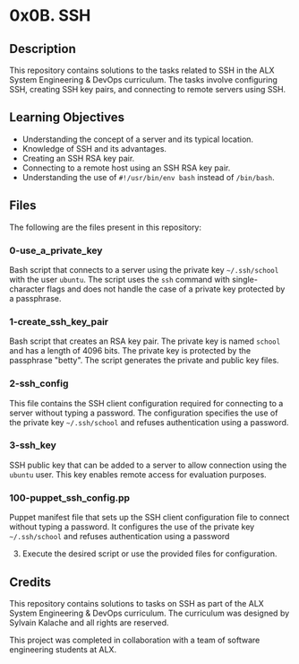 # 0x0B. SSH

## Description

This repository contains solutions to the tasks related to SSH in the ALX System Engineering & DevOps curriculum. The tasks involve configuring SSH, creating SSH key pairs, and connecting to remote servers using SSH.

## Learning Objectives

- Understanding the concept of a server and its typical location.
- Knowledge of SSH and its advantages.
- Creating an SSH RSA key pair.
- Connecting to a remote host using an SSH RSA key pair.
- Understanding the use of `#!/usr/bin/env bash` instead of `/bin/bash`.

## Files

The following are the files present in this repository:

### 0-use_a_private_key

Bash script that connects to a server using the private key `~/.ssh/school` with the user `ubuntu`. The script uses the `ssh` command with single-character flags and does not handle the case of a private key protected by a passphrase.

### 1-create_ssh_key_pair

Bash script that creates an RSA key pair. The private key is named `school` and has a length of 4096 bits. The private key is protected by the passphrase "betty". The script generates the private and public key files.

### 2-ssh_config

This file contains the SSH client configuration required for connecting to a server without typing a password. The configuration specifies the use of the private key `~/.ssh/school` and refuses authentication using a password.

### 3-ssh_key

SSH public key that can be added to a server to allow connection using the `ubuntu` user. This key enables remote access for evaluation purposes.

### 100-puppet_ssh_config.pp

Puppet manifest file that sets up the SSH client configuration file to connect without typing a password. It configures the use of the private key `~/.ssh/school` and refuses authentication using a password

3. Execute the desired script or use the provided files for configuration.

## Credits

This repository contains solutions to tasks on SSH as part of the ALX System Engineering & DevOps curriculum. The curriculum was designed by Sylvain Kalache and all rights are reserved.

This project was completed in collaboration with a team of software engineering students at ALX.
